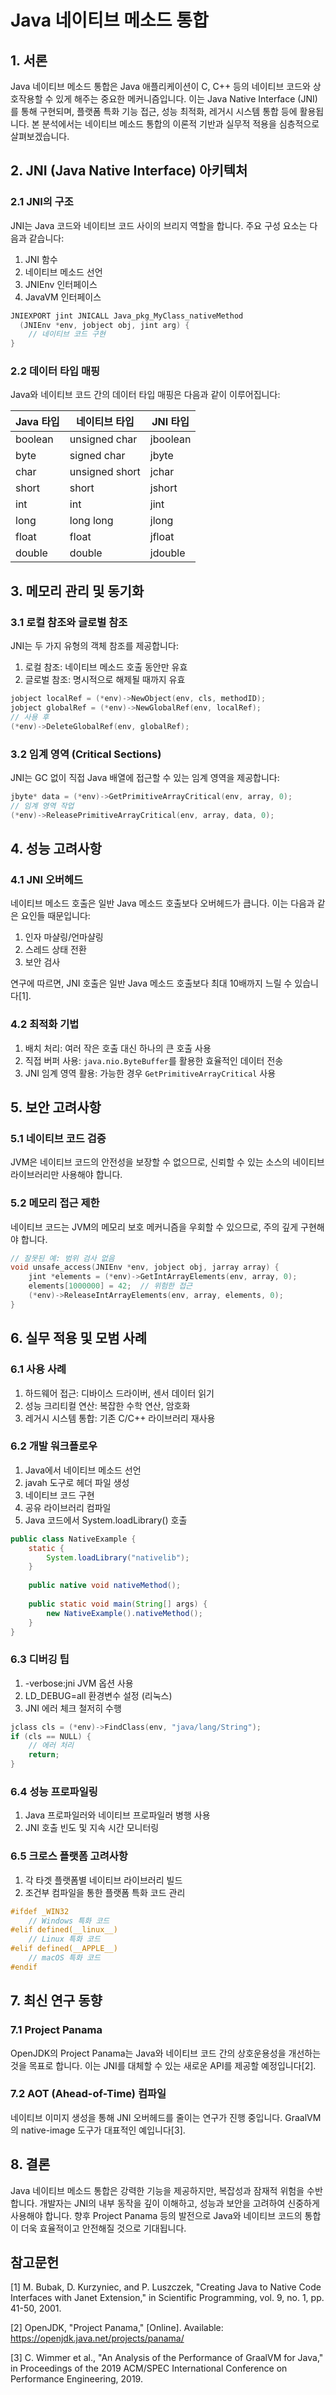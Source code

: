 # Java 네이티브 메소드 통합

## 1. 서론

Java 네이티브 메소드 통합은 Java 애플리케이션이 C, C++ 등의 네이티브 코드와 상호작용할 수 있게 해주는 중요한 메커니즘입니다. 이는 Java Native Interface (JNI)를 통해 구현되며, 플랫폼 특화 기능 접근, 성능 최적화, 레거시 시스템 통합 등에 활용됩니다. 본 분석에서는 네이티브 메소드 통합의 이론적 기반과 실무적 적용을 심층적으로 살펴보겠습니다.

## 2. JNI (Java Native Interface) 아키텍처

### 2.1 JNI의 구조

JNI는 Java 코드와 네이티브 코드 사이의 브리지 역할을 합니다. 주요 구성 요소는 다음과 같습니다:

1. JNI 함수
2. 네이티브 메소드 선언
3. JNIEnv 인터페이스
4. JavaVM 인터페이스

```c
JNIEXPORT jint JNICALL Java_pkg_MyClass_nativeMethod
  (JNIEnv *env, jobject obj, jint arg) {
    // 네이티브 코드 구현
}
```

### 2.2 데이터 타입 매핑

Java와 네이티브 코드 간의 데이터 타입 매핑은 다음과 같이 이루어집니다:

| Java 타입 | 네이티브 타입 | JNI 타입 |
|-----------|---------------|----------|
| boolean   | unsigned char | jboolean |
| byte      | signed char   | jbyte    |
| char      | unsigned short| jchar    |
| short     | short         | jshort   |
| int       | int           | jint     |
| long      | long long     | jlong    |
| float     | float         | jfloat   |
| double    | double        | jdouble  |

## 3. 메모리 관리 및 동기화

### 3.1 로컬 참조와 글로벌 참조

JNI는 두 가지 유형의 객체 참조를 제공합니다:

1. 로컬 참조: 네이티브 메소드 호출 동안만 유효
2. 글로벌 참조: 명시적으로 해제될 때까지 유효

```c
jobject localRef = (*env)->NewObject(env, cls, methodID);
jobject globalRef = (*env)->NewGlobalRef(env, localRef);
// 사용 후
(*env)->DeleteGlobalRef(env, globalRef);
```

### 3.2 임계 영역 (Critical Sections)

JNI는 GC 없이 직접 Java 배열에 접근할 수 있는 임계 영역을 제공합니다:

```c
jbyte* data = (*env)->GetPrimitiveArrayCritical(env, array, 0);
// 임계 영역 작업
(*env)->ReleasePrimitiveArrayCritical(env, array, data, 0);
```

## 4. 성능 고려사항

### 4.1 JNI 오버헤드

네이티브 메소드 호출은 일반 Java 메소드 호출보다 오버헤드가 큽니다. 이는 다음과 같은 요인들 때문입니다:

1. 인자 마샬링/언마샬링
2. 스레드 상태 전환
3. 보안 검사

연구에 따르면, JNI 호출은 일반 Java 메소드 호출보다 최대 10배까지 느릴 수 있습니다[1].

### 4.2 최적화 기법

1. 배치 처리: 여러 작은 호출 대신 하나의 큰 호출 사용
2. 직접 버퍼 사용: `java.nio.ByteBuffer`를 활용한 효율적인 데이터 전송
3. JNI 임계 영역 활용: 가능한 경우 `GetPrimitiveArrayCritical` 사용

## 5. 보안 고려사항

### 5.1 네이티브 코드 검증

JVM은 네이티브 코드의 안전성을 보장할 수 없으므로, 신뢰할 수 있는 소스의 네이티브 라이브러리만 사용해야 합니다.

### 5.2 메모리 접근 제한

네이티브 코드는 JVM의 메모리 보호 메커니즘을 우회할 수 있으므로, 주의 깊게 구현해야 합니다.

```c
// 잘못된 예: 범위 검사 없음
void unsafe_access(JNIEnv *env, jobject obj, jarray array) {
    jint *elements = (*env)->GetIntArrayElements(env, array, 0);
    elements[1000000] = 42;  // 위험한 접근
    (*env)->ReleaseIntArrayElements(env, array, elements, 0);
}
```

## 6. 실무 적용 및 모범 사례

### 6.1 사용 사례

1. 하드웨어 접근: 디바이스 드라이버, 센서 데이터 읽기
2. 성능 크리티컬 연산: 복잡한 수학 연산, 암호화
3. 레거시 시스템 통합: 기존 C/C++ 라이브러리 재사용

### 6.2 개발 워크플로우

1. Java에서 네이티브 메소드 선언
2. javah 도구로 헤더 파일 생성
3. 네이티브 코드 구현
4. 공유 라이브러리 컴파일
5. Java 코드에서 System.loadLibrary() 호출

```java
public class NativeExample {
    static {
        System.loadLibrary("nativelib");
    }
    
    public native void nativeMethod();
    
    public static void main(String[] args) {
        new NativeExample().nativeMethod();
    }
}
```

### 6.3 디버깅 팁

1. -verbose:jni JVM 옵션 사용
2. LD_DEBUG=all 환경변수 설정 (리눅스)
3. JNI 에러 체크 철저히 수행

```c
jclass cls = (*env)->FindClass(env, "java/lang/String");
if (cls == NULL) {
    // 에러 처리
    return;
}
```

### 6.4 성능 프로파일링

1. Java 프로파일러와 네이티브 프로파일러 병행 사용
2. JNI 호출 빈도 및 지속 시간 모니터링

### 6.5 크로스 플랫폼 고려사항

1. 각 타겟 플랫폼별 네이티브 라이브러리 빌드
2. 조건부 컴파일을 통한 플랫폼 특화 코드 관리

```c
#ifdef _WIN32
    // Windows 특화 코드
#elif defined(__linux__)
    // Linux 특화 코드
#elif defined(__APPLE__)
    // macOS 특화 코드
#endif
```

## 7. 최신 연구 동향

### 7.1 Project Panama

OpenJDK의 Project Panama는 Java와 네이티브 코드 간의 상호운용성을 개선하는 것을 목표로 합니다. 이는 JNI를 대체할 수 있는 새로운 API를 제공할 예정입니다[2].

### 7.2 AOT (Ahead-of-Time) 컴파일

네이티브 이미지 생성을 통해 JNI 오버헤드를 줄이는 연구가 진행 중입니다. GraalVM의 native-image 도구가 대표적인 예입니다[3].

## 8. 결론

Java 네이티브 메소드 통합은 강력한 기능을 제공하지만, 복잡성과 잠재적 위험을 수반합니다. 개발자는 JNI의 내부 동작을 깊이 이해하고, 성능과 보안을 고려하여 신중하게 사용해야 합니다. 향후 Project Panama 등의 발전으로 Java와 네이티브 코드의 통합이 더욱 효율적이고 안전해질 것으로 기대됩니다.

## 참고문헌

[1] M. Bubak, D. Kurzyniec, and P. Luszczek, "Creating Java to Native Code Interfaces with Janet Extension," in Scientific Programming, vol. 9, no. 1, pp. 41-50, 2001.

[2] OpenJDK, "Project Panama," [Online]. Available: https://openjdk.java.net/projects/panama/

[3] C. Wimmer et al., "An Analysis of the Performance of GraalVM for Java," in Proceedings of the 2019 ACM/SPEC International Conference on Performance Engineering, 2019.